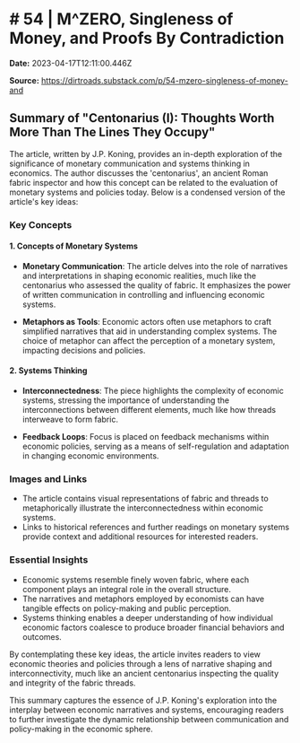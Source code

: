 # # 54 | M^ZERO, Singleness of Money, and Proofs By Contradiction

**Date:** 2023-04-17T12:11:00.446Z

**Source:** https://dirtroads.substack.com/p/54-mzero-singleness-of-money-and

## Summary of "Centonarius (I): Thoughts Worth More Than The Lines They Occupy"

The article, written by J.P. Koning, provides an in-depth exploration of the significance of monetary communication and systems thinking in economics. The author discusses the 'centonarius', an ancient Roman fabric inspector and how this concept can be related to the evaluation of monetary systems and policies today. Below is a condensed version of the article's key ideas:

### Key Concepts

#### 1. Concepts of Monetary Systems
- **Monetary Communication**: The article delves into the role of narratives and interpretations in shaping economic realities, much like the centonarius who assessed the quality of fabric. It emphasizes the power of written communication in controlling and influencing economic systems.

- **Metaphors as Tools**: Economic actors often use metaphors to craft simplified narratives that aid in understanding complex systems. The choice of metaphor can affect the perception of a monetary system, impacting decisions and policies.

#### 2. Systems Thinking
- **Interconnectedness**: The piece highlights the complexity of economic systems, stressing the importance of understanding the interconnections between different elements, much like how threads interweave to form fabric.

- **Feedback Loops**: Focus is placed on feedback mechanisms within economic policies, serving as a means of self-regulation and adaptation in changing economic environments.

### Images and Links
- The article contains visual representations of fabric and threads to metaphorically illustrate the interconnectedness within economic systems.
- Links to historical references and further readings on monetary systems provide context and additional resources for interested readers.

### Essential Insights
- Economic systems resemble finely woven fabric, where each component plays an integral role in the overall structure.
- The narratives and metaphors employed by economists can have tangible effects on policy-making and public perception.
- Systems thinking enables a deeper understanding of how individual economic factors coalesce to produce broader financial behaviors and outcomes.

By contemplating these key ideas, the article invites readers to view economic theories and policies through a lens of narrative shaping and interconnectivity, much like an ancient centonarius inspecting the quality and integrity of the fabric threads.

This summary captures the essence of J.P. Koning's exploration into the interplay between economic narratives and systems, encouraging readers to further investigate the dynamic relationship between communication and policy-making in the economic sphere.